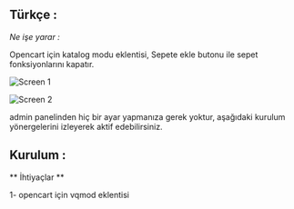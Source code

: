 Türkçe :
---------

*Ne işe yarar :*

Opencart için katalog modu eklentisi, Sepete ekle butonu ile sepet fonksiyonlarını kapatır.

![Screen 1](http://i.imgur.com/tscQuSo.jpg "Screen 1")


![Screen 2](http://i.imgur.com/K5l4CWo.jpg "Screen 2")

admin panelinden hiç bir ayar yapmanıza gerek yoktur, aşağıdaki kurulum yönergelerini izleyerek aktif edebilirsiniz.



Kurulum :
-----------

** İhtiyaçlar **

1- opencart için vqmod eklentisi
